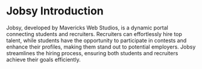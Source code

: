 # Jobsy Introduction

Jobsy, developed by Mavericks Web Studios, is a dynamic portal connecting students and recruiters. Recruiters can effortlessly hire top talent, while students have the opportunity to participate in contests and enhance their profiles, making them stand out to potential employers. Jobsy streamlines the hiring process, ensuring both students and recruiters achieve their goals efficiently.
